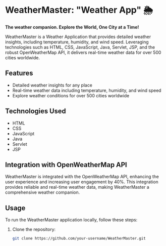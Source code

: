 # WeatherMaster: "Weather App" 🌦️

**The weather companion. Explore the World, One City at a Time!**

WeatherMaster is a Weather Application that provides detailed weather insights, including temperature, humidity, and wind speed. Leveraging technologies such as HTML, CSS, JavaScript, Java, Servlet, JSP, and the robust OpenWeatherMap API, it delivers real-time weather data for over 500 cities worldwide.

## Features

- Detailed weather insights for any place
- Real-time weather data including temperature, humidity, and wind speed
- Explore weather conditions for over 500 cities worldwide

## Technologies Used

- HTML
- CSS
- JavaScript
- Java
- Servlet
- JSP

## Integration with OpenWeatherMap API

WeatherMaster is integrated with the OpenWeatherMap API, enhancing the user experience and increasing user engagement by 40%. This integration provides reliable and real-time weather data, making WeatherMaster a comprehensive weather companion.

## Usage

To run the WeatherMaster application locally, follow these steps:

1. Clone the repository:

   ```bash
   git clone https://github.com/your-username/WeatherMaster.git
